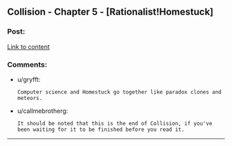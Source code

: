 ## Collision - Chapter 5 - [Rationalist!Homestuck]

### Post:

[Link to content](http://archiveofourown.org/works/3398243/chapters/22995744)

### Comments:

- u/gryfft:
  ```
  Computer science and Homestuck go together like paradox clones and meteors.
  ```

- u/callmebrotherg:
  ```
  It should be noted that this is the end of Collision, if you've been waiting for it to be finished before you read it.
  ```

---

